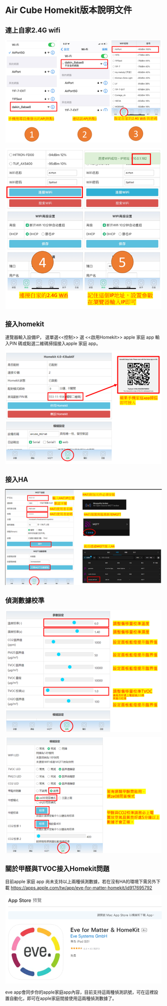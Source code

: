 # Air Cube Homekit版本說明文件
## 連上自家2.4G wifi 
![081733](/air_cube_homekit/image/080352.png)

![081733](/air_cube_homekit/image/080423.png)

## 接入homekit

連覽器輸入設備IP， 選單選<<控制>> 選 <<啟用Homekit>> apple 家庭 app 輸入PIN 碼或點選二維碼掃描接入apple 家庭 app。

![081733](/air_cube_homekit/image/081740.png)

## 接入HA

![081733](/air_cube_homekit/image/083411.png)


## 偵測數據校準

![081733](/air_cube_homekit/image/084850.png)

![081733](/air_cube_homekit/image/084923.png)


## 關於甲醛與TVOC接入Homekit問題

目前apple 家庭 app 尚未支持以上兩種偵測數據，若在沒有HA的環境下需另外下載 https://apps.apple.com/tw/app/eve-for-matter-homekit/id917695792

![081733](/air_cube_homekit/image/085717.png)

eve app會同步你的apple家庭app內容，目前支持這兩種偵測訊號，可在這裡設置自動化，即可在apple家庭間接使用這兩種偵測數據了。

